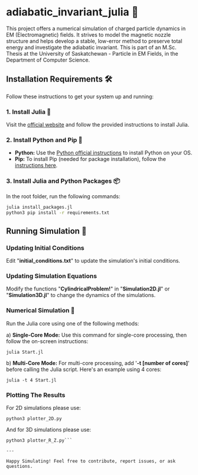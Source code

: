 # adiabatic_invariant_julia 🧲

This project offers a numerical simulation of charged particle dynamics in EM (Electromagnetic) fields. It strives to model the magnetic nozzle structure and helps develop a stable, low-error method to preserve total energy and investigate the adiabatic invariant. This is part of an M.Sc. Thesis at the University of Saskatchewan - Particle in EM Fields, in the Department of Computer Science.

## Installation Requirements 🛠️

Follow these instructions to get your system up and running:

### 1. Install Julia 🚀
Visit the [official website](https://julialang.org/downloads/) and follow the provided instructions to install Julia.

### 2. Install Python and Pip 🐍
- **Python:** Use the [Python official instructions](https://www.python.org/downloads/) to install Python on your OS.
- **Pip:** To install Pip (needed for package installation), follow the [instructions here](https://pip.pypa.io/en/stable/installation/).

### 3. Install Julia and Python Packages 📦

In the root folder, run the following commands:

```bash
julia install_packages.jl
python3 pip install -r requirements.txt
```

## Running Simulation 🚀

### Updating Initial Conditions
Edit "**initial_conditions.txt**" to update the simulation's initial conditions.

### Updating Simulation Equations
Modify the functions "**CylindricalProblem!**" in "**Simulation2D.jl**" or "**Simulation3D.jl**" to change the dynamics of the simulations.

### Numerical Simulation 🧮
Run the Julia core using one of the following methods:

a) **Single-Core Mode:** Use this command for single-core processing, then follow the on-screen instructions:

```
julia Start.jl
```

b) **Multi-Core Mode:** For multi-core processing, add '**-t [number of cores]**' before calling the Julia script. Here's an example using 4 cores:

```
julia -t 4 Start.jl
```

### Plotting The Results
For 2D simulations please use:
```
python3 plotter_2D.py
```
And for 3D simulations please use:
```
python3 plotter_R_Z.py```

---

Happy Simulating! Feel free to contribute, report issues, or ask questions.
